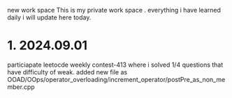new work space
This is my private work space .  everything i have learned daily i will update here today.

# 1. 2024.09.01
particiapate leetocde weekly contest-413 where i solved 1/4 questions that have difficulty of weak.
added new file as OOAD/OOps/operator_overloading/increment_operator/postPre_as_non_member.cpp